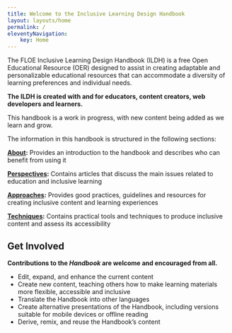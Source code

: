 ```yaml
---
title: Welcome to the Inclusive Learning Design Handbook
layout: layouts/home
permalink: /
eleventyNavigation:
    key: Home
---
```


<div class="about-intro">

The FLOE Inclusive Learning Design Handbook (ILDH) is a free Open Educational Resource (OER) designed to assist in
creating adaptable and personalizable educational resources that can accommodate a diversity of learning preferences
and individual needs.

</div>
<div class="about-details">

**The ILDH is created with and for educators, content creators, web developers and learners.**

This handbook is a work in progress, with new content being added as we learn and grow.

The information in this handbook is structured in the following sections:

**[About](/about/):** Provides an introduction to the handbook and describes who can benefit from
using it

**[Perspectives](/perspectives/):** Contains articles that discuss the main issues related to education and
inclusive learning

**[Approaches](/approaches/):** Provides good practices, guidelines and resources for creating inclusive
content and learning experiences

**[Techniques](/techniques/):** Contains practical tools and techniques to produce inclusive content and
assess its accessibility

</div>
<div class="about-get-involved">

## Get Involved

**Contributions to the *Handbook* are welcome and encouraged from all.**

- Edit, expand, and enhance the current content
- Create new content, teaching others how to make learning materials more flexible, accessible and inclusive
- Translate the Handbook into other languages
- Create alternative presentations of the Handbook, including versions suitable for mobile devices or offline reading
- Derive, remix, and reuse the Handbook’s content

</div>
